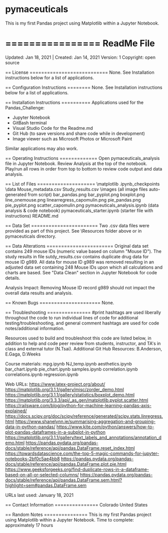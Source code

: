# pymaceuticals
This is my first Pandas project using Matplotlib within a Jupyter Notebook.

================
ReadMe File
================

Updated: Jan 18, 2021 | Created: Jan 14, 2021
Version: 1
Copyright: open source

== License ===========================
None. See Installation instructions below for a list of applications.


== Configuration Instructions ========
None. See Installation instructions below for a list of applications.


== Installation Instructions ==========
Applications used for the Pandas_Challenge:
- Jupyter Notebook
- GitBash terminal
- Visual Studio Code for the Readme.md
- Git Hub (to save versions and share code while in development)
- Image viewer such as Microsoft Photos or Microsoft Paint

Similar applications may also work.


== Operating Instructions =============
Open pymaceuticals_analysis file in Jupyter Notebook.
Review Analysis at the top of the notebook.
Play/run all rows in order from top to bottom to review code output and data analysis.


== List of Files ====================
\matplotlib
    \.ipynb_checkpoints
    \data
        Mouse_metadata.csv
        Study_results.csv
    \images   (all image files auto-generated from script)
        bar_pandas.png
        bar_pyplot.png
        boxplot.png
        line_onemouse.png
        linearregress_capomulin.png
        pie_pandas.png
        pie_pyplot.png
        scatter_capomulin.png
    pymaceuticals_analysis.ipynb (data analysis & code notebook)
    pymaceuticals_starter.ipynb (starter file with instructions)
    README.md


== Data Set =======================
Two .csv data files were provided as part of this project.
See \Resources folder above or in pymaceuticals directory.


== Data Alterations =======================
Original data set contains 249 mouse IDs (numeric value based on column "Mouse ID"). The study results in file sutdy_results.csv contains duplicate drug data for mouse ID g989. All data for mouse ID g989 was removed resulting in an adjusted data set containing 248 Mouse IDs upon which all calculations and charts are based. See "Data Clean" section in Jupyter Notebook for code details. 

Analysis Impact: Removing Mouse ID record g989 should not impact the overall data results and analysis.


== Known Bugs =====================
None.


== Troubleshooting ===============
#print hashtags are used liberally throughout the code to run individual lines of code for additional testing/troubleshooting, and general comment hashtags are used for code notes/additional information.

Resources used to build and troubleshoot this code are listed below, in addition to help and code peer review from students, instructor, and TA's in class and external tutor (N.Tsai). 
Additional Git Hub Resources: B.Anderson, E.Gaga, D.Weeks

Course materials:
mpg.ipynb
NJ_temp.ipynb
aesthetics.ipynb
bar_chart.ipynb
pie_chart.ipynb
samples.ipynb
correlation.ipynb
correlations.ipynb
regression.ipynb

Web URLs:
https://www.latex-project.org/about/
https://matplotlib.org/3.1.1/gallery/misc/zorder_demo.html
https://matplotlib.org/3.1.1/gallery/statistics/boxplot_demo.html
https://matplotlib.org/3.3.3/api/_as_gen/matplotlib.pyplot.scatter.html
https://railsware.com/blog/python-for-machine-learning-pandas-axis-explained/
https://docs.scipy.org/doc/scipy/reference/generated/scipy.stats.linregress.html
https://www.shanelynn.ie/summarising-aggregation-and-grouping-data-in-python-pandas/
https://www.kite.com/python/answers/how-to-plot-pandas-dataframes-in-a-subplot-in-python
https://matplotlib.org/3.1.1/gallery/text_labels_and_annotations/annotation_demo.html
https://pandas.pydata.org/pandas-docs/stable/reference/api/pandas.DataFrame.reset_index.html
https://towardsdatascience.com/the-top-5-magic-commands-for-jupyter-notebooks-2bf0c5ae4bb8
https://pandas.pydata.org/pandas-docs/stable/reference/api/pandas.DataFrame.plot.pie.html
https://www.geeksforgeeks.org/find-duplicate-rows-in-a-dataframe-based-on-all-or-selected-columns/
https://pandas.pydata.org/pandas-docs/stable/reference/api/pandas.DataFrame.sem.html?highlight=sem#pandas.DataFrame.sem

URLs last used: January 18, 2021



== Contact Information ===============
Colorado   United States



== Random Notes ===============
This is my first Pandas project using Matplotlib within a Jupyter Notebook.
Time to complete: approximately 17 hours

